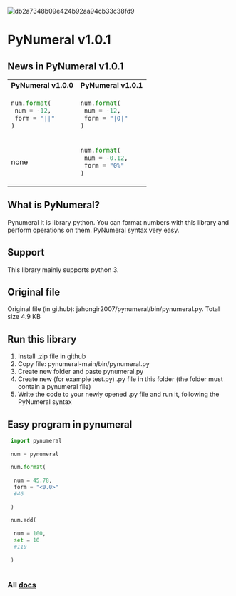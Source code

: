 ![db2a7348b09e424b92aa94cb33c38fd9](https://user-images.githubusercontent.com/69193276/115833365-65014e00-a42d-11eb-8649-8ba98f83ef15.png)
# PyNumeral v1.0.1
## News in PyNumeral v1.0.1
<table>
 <tr>
  <td><b>PyNumeral v1.0.0</b></td>
  <td><b>PyNumeral v1.0.1</b></td>
 </tr>
  <tr>
  <td>
   
   ```python
   num.format(
    num = -12,
    form = "||"
   )
   ```
   </td>
    <td>
   
   ```python
   num.format(
    num = -12,
    form = "|0|"
   )
   ```
   </td>
   </tr>
 <tr>
     <td>
    none
   </td>
    <td>
   
   ```python
   num.format(
    num = -0.12,
    form = "0%"
   )
   ```
   </td>
 </tr>
</table>
  
## What is PyNumeral? 
Pynumeral it is library python. You can format numbers with this library and perform operations on them. PyNumeral syntax very easy.
## Support
This library mainly supports python 3.
## Original file
Original file (in github): jahongir2007/pynumeral/bin/pynumeral.py. Total size 4.9 KB
## Run this library
1. Install .zip file in github
2. Copy file: pynumeral-main/bin/pynumeral.py
3. Create new folder and paste pynumeral.py
4. Create new (for example test.py) .py file in this folder (the folder must contain a pynumeral file)
5. Write the code to your newly opened .py file and run it, following the PyNumeral syntax
## Easy program in pynumeral
```python
 import pynumeral
 
 num = pynumeral
 
 num.format(
 
  num = 45.78,
  form = "<0.0>"
  #46
  
 )
 
 num.add(
 
  num = 100,
  set = 10
  #110
  
 )
 
```
### All [docs](https://jahongir2007.github.io/pynumeral/)
